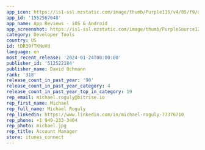 ```yaml
---
app_icon: https://is1-ssl.mzstatic.com/image/thumb/Purple116/v4/05/f9/da/05f9daf5-5482-ec59-865e-f881c70fd470/AppIcon-0-0-1x_U007epad-0-P3-85-220.png/1024x1024bb.png
app_id: '1552567648'
app_name: App Reviews - iOS & Android
app_screenshot: https://is1-ssl.mzstatic.com/image/thumb/PurpleSource126/v4/53/15/3a/53153a1c-66d5-180a-01f8-4e134a0f4068/4bf88f36-27a6-45c4-b269-db6029eedb5e_screenshot-6.5-3_U007eiphone-0.png/1242x2688bb.png
category: Developer Tools
country: US
id: tDR39fTKNuVd
language: en
most_recent_release: '2024-01-24T00:00:00'
publisher_id: '512522184'
publisher_name: David Ochmann
rank: '318'
release_count_in_past_year: '90'
release_count_in_past_year_category: 4
release_count_in_past_year_top_in_category: 19
rep_email: michael.roguly@bitrise.io
rep_first_name: Michael
rep_full_name: Michael Roguly
rep_linkedin: https://www.linkedin.com/in/michael-roguly-77376710
rep_phone: +1 949-233-3404
rep_photo: michael.jpg
rep_title: Account Manager
store: itunes_connect
---
```

